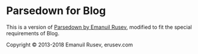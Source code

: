 # Parsedown for Blog
This is a version of [Parsedown by Emanuil Rusev](https://github.com/erusev/parsedown), modified
to fit the special requirements of Blog.

Copyright © 2013-2018 Emanuil Rusev, erusev.com
